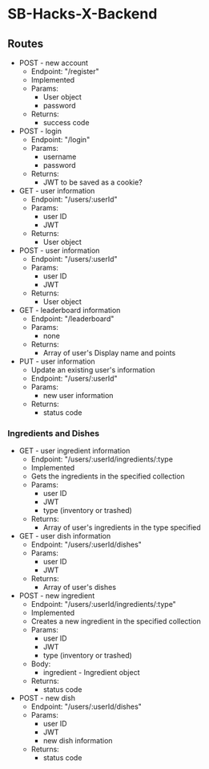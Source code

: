 # SB-Hacks-X-Backend

## Routes
* POST - new account
    * Endpoint: "/register"
    * Implemented
    * Params:
        * User object
        * password
    * Returns:
        * success code
* POST - login
    * Endpoint: "/login"
    * Params:
        * username
        * password
    * Returns:
        * JWT to be saved as a cookie?
* GET - user information
    * Endpoint: "/users/:userId"
    * Params:
        * user ID
        * JWT
    * Returns:
        * User object
* POST - user information
    * Endpoint: "/users/:userId"
    * Params:
        * user ID
        * JWT
    * Returns:
        * User object
* GET - leaderboard information
    * Endpoint: "/leaderboard"
    * Params:
        * none
    * Returns:
        * Array of user's Display name and points
* PUT - user information
    * Update an existing user's information
    * Endpoint: "/users/:userId"
    * Params:
        * new user information
    * Returns:
        * status code

### Ingredients and Dishes
* GET - user ingredient information
    * Endpoint: "/users/:userId/ingredients/:type
    * Implemented
    * Gets the ingredients in the specified collection
    * Params:
        * user ID
        * JWT
        * type (inventory or trashed)
    * Returns:
        * Array of user's ingredients in the type specified
* GET - user dish information
    * Endpoint: "/users/:userId/dishes"
    * Params:
        * user ID
        * JWT
    * Returns:
        * Array of user's dishes
* POST - new ingredient
    * Endpoint: "/users/:userId/ingredients/:type"
    * Implemented
    * Creates a new ingredient in the specified collection
    * Params:
        * user ID
        * JWT
        * type (inventory or trashed)
    * Body:
        * ingredient - Ingredient object
    * Returns:
        * status code
* POST - new dish
    * Endpoint: "/users/:userId/dishes"
    * Params:
        * user ID
        * JWT
        * new dish information
    * Returns:
        * status code